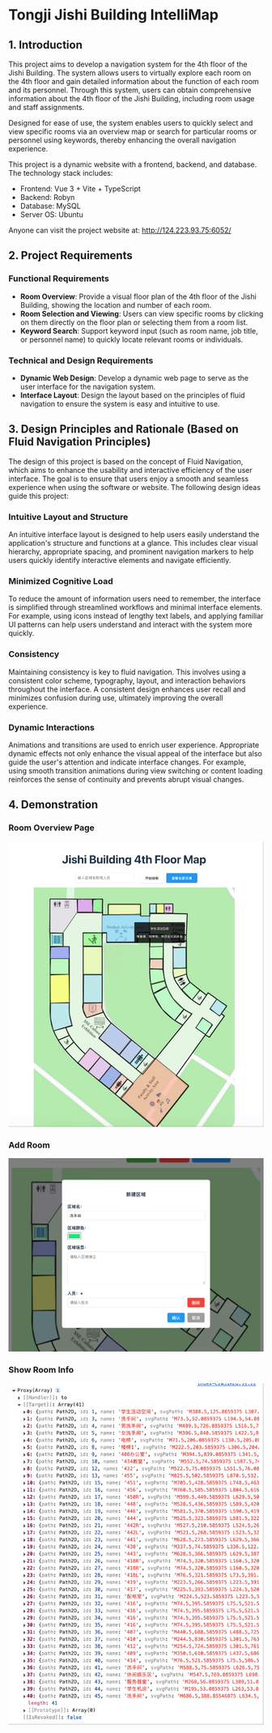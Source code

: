# Tongji Jishi Building IntelliMap

## 1. Introduction

This project aims to develop a navigation system for the 4th floor of the Jishi Building. The system allows users to virtually explore each room on the 4th floor and gain detailed information about the function of each room and its personnel. Through this system, users can obtain comprehensive information about the 4th floor of the Jishi Building, including room usage and staff assignments.

Designed for ease of use, the system enables users to quickly select and view specific rooms via an overview map or search for particular rooms or personnel using keywords, thereby enhancing the overall navigation experience.

This project is a dynamic website with a frontend, backend, and database. The technology stack includes:

-   Frontend: Vue 3 + Vite + TypeScript
-   Backend: Robyn
-   Database: MySQL
-   Server OS: Ubuntu

Anyone can visit the project website at: http://124.223.93.75:6052/

## 2. Project Requirements

### Functional Requirements

-   **Room Overview**: Provide a visual floor plan of the 4th floor of the Jishi Building, showing the location and number of each room.
-   **Room Selection and Viewing**: Users can view specific rooms by clicking on them directly on the floor plan or selecting them from a room list.
-   **Keyword Search**: Support keyword input (such as room name, job title, or personnel name) to quickly locate relevant rooms or individuals.

### Technical and Design Requirements

-   **Dynamic Web Design**: Develop a dynamic web page to serve as the user interface for the navigation system.
-   **Interface Layout**: Design the layout based on the principles of fluid navigation to ensure the system is easy and intuitive to use.

## 3. Design Principles and Rationale (Based on Fluid Navigation Principles)

The design of this project is based on the concept of Fluid Navigation, which aims to enhance the usability and interactive efficiency of the user interface. The goal is to ensure that users enjoy a smooth and seamless experience when using the software or website. The following design ideas guide this project:

### Intuitive Layout and Structure

An intuitive interface layout is designed to help users easily understand the application's structure and functions at a glance. This includes clear visual hierarchy, appropriate spacing, and prominent navigation markers to help users quickly identify interactive elements and navigate efficiently.

### Minimized Cognitive Load

To reduce the amount of information users need to remember, the interface is simplified through streamlined workflows and minimal interface elements. For example, using icons instead of lengthy text labels, and applying familiar UI patterns can help users understand and interact with the system more quickly.

### Consistency

Maintaining consistency is key to fluid navigation. This involves using a consistent color scheme, typography, layout, and interaction behaviors throughout the interface. A consistent design enhances user recall and minimizes confusion during use, ultimately improving the overall experience.

### Dynamic Interactions

Animations and transitions are used to enrich user experience. Appropriate dynamic effects not only enhance the visual appeal of the interface but also guide the user's attention and indicate interface changes. For example, using smooth transition animations during view switching or content loading reinforces the sense of continuity and prevents abrupt visual changes.

## 4. Demonstration

### Room Overview Page

![Room Overview Page](./demo/overall.png)

### Add Room

![Add Room](./demo/add.png)

### Show Room Info

![Show Room Info](./demo/show-info.png)
